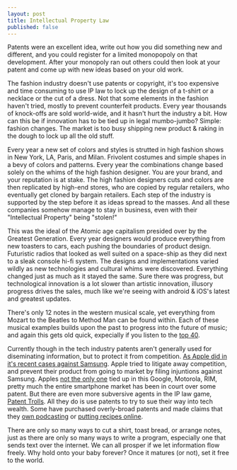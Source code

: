 ```yaml
---
layout: post
title: Intellectual Property Law
published: false
---
```


Patents were an excellent idea, write out how you did something new and different, and
you could register for a limited monopopoly on that development. After your monopoly ran out
others could then look at your patent and come up with new ideas based on your old work.

The fashion industry doesn't use patents or copyright, it's too expensive and time consuming to use IP law to lock up the design of a t-shirt or a necklace or the cut of a dress. 
Not that some elements in the fashion haven't tried, mostly to prevent counterfeit products.
Every year thousands of knock-offs are sold world-wide, and it hasn't hurt the industry a bit. How can this be if innovation has to be tied up
in legal mumbo-jumbo? Simple: fashion changes. The market is too busy shipping new product & raking in the dough to lock up all the old stuff.

Every year a new set of colors and styles is strutted in high fashion shows in New York, LA, Paris,
and Milan. Frivolent costumes and simple shapes in a bevy of colors and patterns. Every year the combinations
change based solely on the whims of the high fashion designer. You are your brand, and your reputation is at 
stake. The high fashion designers cuts and colors are then replicated by high-end stores, who are copied by 
regular retailers, who eventually get cloned by bargain retailers. Each step of the industry is supported by the step before it
as ideas spread to the masses. And all these companies somehow manage to stay in business, even with their "Intellectual Property" being "stolen!"

This was the ideal of the Atomic age capitalism presided over by the Greatest Generation. Every year designers would
produce everything from new toasters to cars, each pushing the boundaries of product design. Futuristic radios that looked
as well suited on a space-ship as they did next to a sleak console hi-fi system. The designs and implementations varied
wildly as new technologies and cultural whims were discovered. Everything changed just as much as it stayed the same.
Sure there was progress, but technological innovation is a lot slower than artistic innovation, illusory progress drives the sales, much like we're seeing with android &amp; iOS's latest and greatest updates.

There's only 12 notes in the western musical scale, yet everything from Mozart to the Beatles to Method Man can be found within. 
Each of these musical examples builds upon the past to progress into the future of music; and again this gets old quick, expecially if you listen to the [top 40](http://www.billboard.com/charts/pop-songs).

Currently though in the tech industry patents aren't generally used for diseminating information, but to protect it from competition.
[As Apple did in it's recent cases against Samsung](http://news.cnet.com/8301-13579_3-57423627-37/apple-v-samsung-50-suits-10-countries-and-counting/).
Apple tried to litigate away competition, and prevent their product from going to market by filing injuntions against Samsung.
Apples [not the only one](http://www.techdirt.com/blog/?tag=patent+war) tied up in this Google, Motorola, RIM, pretty much the entire smartphone market has been in court
over some patent.
But there are even more subversive agents in the IP law game, [Patent Trolls](http://www.techdirt.com/blog/?tag=patent+troll). All they do is use patents to try to sue their way
into tech wealth. Some have purchased overly-broad patents and made claims that they [own podcasting](http://www.techdirt.com/articles/20130206/07215421891/patent-troll-says-it-owns-podcasting-sues-adam-carolla-howstuffworks.shtml)
or [putting recipes online](http://www.techdirt.com/articles/20120615/03122319332/patent-holder-sues-basically-anyone-who-offers-recipes-meal-planning-online.shtml).

There are only so many ways to cut a shirt, toast bread, or arrange notes, just as there are only so many ways to write a program, especially one that sends text over the internet.
We can all prosper if we let information flow freely. Why hold onto your baby forever? Once it matures (or not), set it free to the world.

